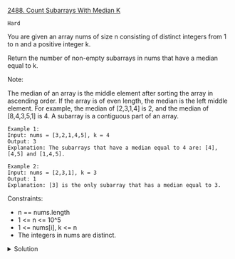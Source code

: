 [2488. Count Subarrays With Median K](https://leetcode.com/problems/count-subarrays-with-median-k/)

`Hard`

You are given an array nums of size n consisting of distinct integers from 1 to n and a positive integer k.

Return the number of non-empty subarrays in nums that have a median equal to k.

Note:

The median of an array is the middle element after sorting the array in ascending order. If the array is of even length, the median is the left middle element.
For example, the median of [2,3,1,4] is 2, and the median of [8,4,3,5,1] is 4.
A subarray is a contiguous part of an array.
 
```
Example 1:
Input: nums = [3,2,1,4,5], k = 4
Output: 3
Explanation: The subarrays that have a median equal to 4 are: [4], [4,5] and [1,4,5].

Example 2:
Input: nums = [2,3,1], k = 3
Output: 1
Explanation: [3] is the only subarray that has a median equal to 3.
```

Constraints:

- n == nums.length
- 1 <= n <= 10^5
- 1 <= nums[i], k <= n
- The integers in nums are distinct.

<details>
<summary>Solution</summary>

[HuifengGuan](https://www.youtube.com/watch?v=psT9C6ZNPa8&ab_channel=HuifengGuan)

</details>
